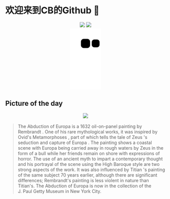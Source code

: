 
# 欢迎来到CB的Github 👋

<div align="center">
  <img height="137px" src="https://github-readme-stats.vercel.app/api?username=SuperCB&show_icons=true&theme=radical" />
  <img height="137px" src="https://github-readme-stats.vercel.app/api/top-langs/?username=SuperCB&hide_title=true&hide_border=true&layout=compact&langs_count=6&text_color=000&icon_color=fff" />
</div>


<div align="center">
    <img src="./contribution-snake/github-contribution-grid-snake.svg" />
</div>



## Picture of the day
<div align="center">
  <img width=400px src="https://upload.wikimedia.org/wikipedia/commons/thumb/4/4e/Rembrandt_Harmensz._van_Rijn_-_The_Abduction_of_Europa_-_Google_Art_Project.jpg/600px-Rembrandt_Harmensz._van_Rijn_-_The_Abduction_of_Europa_-_Google_Art_Project.jpg" />
</div>

>The Abduction of Europa  is a 1632  oil-on-panel painting  by  Rembrandt . One of his rare mythological works, it was inspired by Ovid's  Metamorphoses , part of which tells the tale of  Zeus 's seduction and capture of  Europa . The painting shows a coastal scene with Europa being carried away in rough waters by Zeus in the form of a bull while her friends remain on shore with expressions of horror. The use of an ancient myth to impart a contemporary thought and his portrayal of the scene using the  High Baroque  style are two strong aspects of the work. It was also influenced by  Titian 's  painting of the same subject  70 years earlier, although there are significant differences; Rembrandt's painting is less violent in nature than Titian's.  The Abduction of Europa  is now in the collection of the  J. Paul Getty Museum  in New York City.


